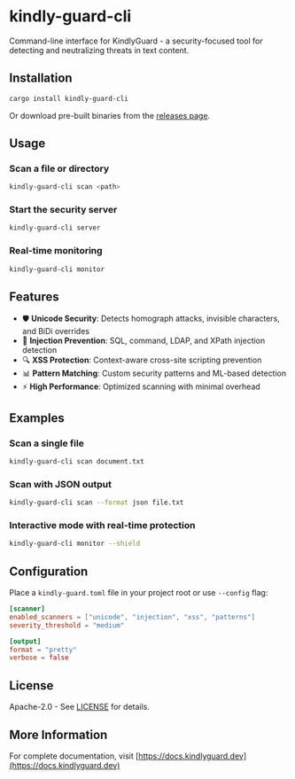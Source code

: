 # kindly-guard-cli

Command-line interface for KindlyGuard - a security-focused tool for detecting and neutralizing threats in text content.

## Installation

```bash
cargo install kindly-guard-cli
```

Or download pre-built binaries from the [releases page](https://github.com/kindly-software-inc/kindly-guard/releases).

## Usage

### Scan a file or directory

```bash
kindly-guard-cli scan <path>
```

### Start the security server

```bash
kindly-guard-cli server
```

### Real-time monitoring

```bash
kindly-guard-cli monitor
```

## Features

- 🛡️ **Unicode Security**: Detects homograph attacks, invisible characters, and BiDi overrides
- 🚫 **Injection Prevention**: SQL, command, LDAP, and XPath injection detection
- 🔍 **XSS Protection**: Context-aware cross-site scripting prevention
- 📊 **Pattern Matching**: Custom security patterns and ML-based detection
- ⚡ **High Performance**: Optimized scanning with minimal overhead

## Examples

### Scan a single file
```bash
kindly-guard-cli scan document.txt
```

### Scan with JSON output
```bash
kindly-guard-cli scan --format json file.txt
```

### Interactive mode with real-time protection
```bash
kindly-guard-cli monitor --shield
```

## Configuration

Place a `kindly-guard.toml` file in your project root or use `--config` flag:

```toml
[scanner]
enabled_scanners = ["unicode", "injection", "xss", "patterns"]
severity_threshold = "medium"

[output]
format = "pretty"
verbose = false
```

## License

Apache-2.0 - See [LICENSE](../LICENSE) for details.

## More Information

For complete documentation, visit [https://docs.kindlyguard.dev](https://docs.kindlyguard.dev)